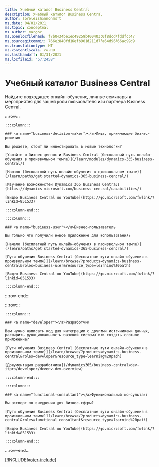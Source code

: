 ```yaml
---
title: Учебный каталог Business Central
description: Учебный каталог Business Central
author: loreleishannonmsft
ms.date: 04/01/2021
ms.topic: conceptual
ms.author: margoc
ms.openlocfilehash: f7b0434be1ec49259b400403c0f8dcd7fddfcc47
ms.sourcegitcommit: 766e2840fd16efb901d211d7fa64d96766ac99d9
ms.translationtype: HT
ms.contentlocale: ru-RU
ms.lasthandoff: 03/31/2021
ms.locfileid: "5772458"
---
```

# <a name="business-central-learning-catalog"></a>Учебный каталог Business Central

Найдите подходящее онлайн-обучение, личные семинары и мероприятия для вашей роли пользователя или партнера Business Central.

:::row:::

    :::column:::

    ### <a name="business-decision-maker"></a>Лица, принимающие бизнес-решения

    Вы решаете, стоит ли инвестировать в новые технологии? 

    [Узнайте о бизнес-ценности Business Central (бесплатный путь онлайн-обучения в произвольном темпе)](/learn/modules/dynamics-365-business-central/)

    [Начало (бесплатный путь онлайн-обучения в произвольном темпе)](/learn/paths/get-started-dynamics-365-business-central/)

    [Изучение возможностей Dynamics 365 Business Central](https://dynamics.microsoft.com/business-central/capabilities/)

    [Видео Business Central по YouTube](https://go.microsoft.com/fwlink/?linkid=851533)

    :::column-end:::

    :::column:::

    ### <a name="business-user"></a>Бизнес-пользователь

    Вы только что получили новое приложение для использования? 

    [Начало (бесплатный путь онлайн-обучения в произвольном темпе)](/learn/paths/get-started-dynamics-365-business-central/)

    [Пути обучения Business Central (бесплатные пути онлайн-обучения в произвольном темпе)](/learn/browse/?products=dynamics-business-central&roles=business-user&resource_type=learning%20path)

    [Видео Business Central по YouTube](https://go.microsoft.com/fwlink/?linkid=851533)

    :::column-end:::

:::row-end:::

:::row:::

    :::column:::

    ### <a name="developer"></a>Разработчик

    Вам нужно написать код для интеграции с другими источниками данных, расширить функциональность базовой системы или создать сложное приложение?

    [Пути обучения Business Central (бесплатные пути онлайн-обучения в произвольном темпе)](/learn/browse/?products=dynamics-business-central&roles=developer&resource_type=learning%20path)

    [Документация разработчика](/dynamics365/business-central/dev-itpro/developer/devenv-dev-overview)

    :::column-end:::

    :::column:::

    ### <a name="functional-consultant"></a>Функциональный консультант
    
    Вы эксперт по внедрению для бизнес-сферы? 

    [Пути обучения Business Central (бесплатные пути онлайн-обучения в произвольном темпе)](/learn/browse/?products=dynamics-business-central&roles=functional-consultant&resource_type=learning%20path)

    [Видео Business Central по YouTube](https://go.microsoft.com/fwlink/?linkid=851533)

    :::column-end:::

:::row-end:::


[!INCLUDE[footer-include](../includes/footer-banner.md)]